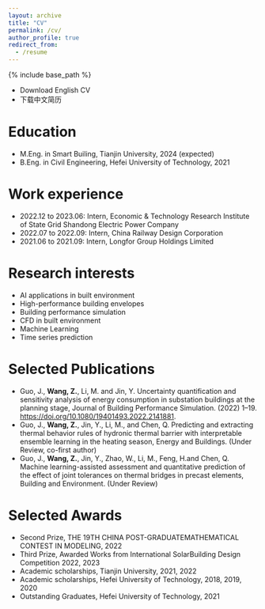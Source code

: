 ```yaml
---
layout: archive
title: "CV"
permalink: /cv/
author_profile: true
redirect_from:
  - /resume
---
```


{% include base_path %}

* Download English CV
* 下载中文简历

Education
======
* M.Eng. in Smart Builing, Tianjin University, 2024 (expected)
* B.Eng. in Civil Engineering, Hefei University of Technology, 2021

Work experience
======
* 2022.12 to 2023.06: Intern, Economic & Technology Research Institute of State Grid Shandong Electric Power Company
* 2022.07 to 2022.09: Intern, China Railway Design Corporation
* 2021.06 to 2021.09: Intern, Longfor Group Holdings Limited
  
Research interests
======
* AI applications in built environment
* High-performance building envelopes
* Building performance simulation
* CFD in built environment
* Machine Learning
* Time series prediction

Selected Publications
======
* Guo, J., **Wang, Z.**, Li, M. and Jin, Y. Uncertainty quantification and sensitivity analysis of energy consumption in substation buildings at the planning stage, Journal of Building Performance Simulation. (2022) 1–19. https://doi.org/10.1080/19401493.2022.2141881.
* Guo, J., **Wang, Z.**, Jin, Y., Li, M., and Chen, Q. Predicting and extracting thermal behavior rules of hydronic thermal barrier with interpretable ensemble learning in the heating season, Energy and Buildings. (Under Review, co-first author)
* Guo, J., **Wang, Z.**, Jin, Y., Zhao, W., Li, M., Feng, H.and Chen, Q. Machine learning-assisted assessment and quantitative prediction of the effect of joint tolerances on thermal bridges in precast elements, Building and Environment. (Under Review)
  
Selected Awards
======
* Second Prize,  THE 19TH CHINA POST-GRADUATEMATHEMATICAL CONTEST IN MODELING, 2022
* Third Prize, Awarded Works from International SolarBuilding Design Competition 2022, 2023
* Academic scholarships, Tianjin University, 2021, 2022
* Academic scholarships, Hefei University of Technology, 2018, 2019, 2020
* Outstanding Graduates, Hefei University of Technology, 2021
